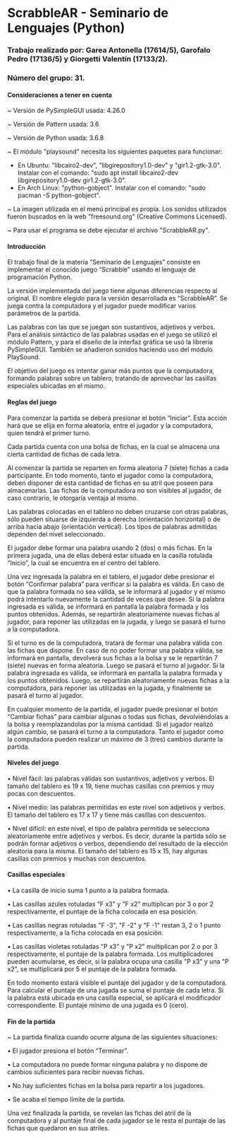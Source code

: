 # ScrabbleAR - Seminario de Lenguajes (Python)

### Trabajo realizado por: Garea Antonella (17614/5), Garofalo Pedro (17136/5) y Giorgetti Valentín (17133/2).

### Número del grupo: 31.

#### Consideraciones a tener en cuenta

*~* Versión de PySimpleGUI usada: 4.26.0

*~* Versión de Pattern usada: 3.6

*~* Versión de Python usada: 3.6.8

*~* El módulo "playsound" necesita los siguientes paquetes para funcionar:
- En Ubuntu: "libcairo2-dev", "libgirepository1.0-dev" y "gir1.2-gtk-3.0".
Instalar con el comando: "sudo apt install libcairo2-dev libgirepository1.0-dev gir1.2-gtk-3.0".
- En Arch Linux: "python-gobject".
Instalar con el comando: "sudo pacman -S python-gobject".

*~* La imagen utilizada en el menú principal es propia. Los sonidos utilizados fueron buscados en la web "freesound.org" (Creative Commons Licensed).

*~* Para usar el programa se debe ejecutar el archivo "ScrabbleAR.py".

#### Introducción

El trabajo final de la materia “Seminario de Lenguajes” consiste en implementar el conocido juego “Scrabble” usando el lenguaje de programación Python. 

La versión implementada del juego tiene algunas diferencias respecto al original. El nombre elegido para la versión desarrollada es “ScrabbleAR”. Se juega contra la computadora y el jugador puede modificar varios parámetros de la partida.

Las palabras con las que se juegan son sustantivos, adjetivos y verbos. Para el análisis sintáctico de las palabras usadas en el juego se utilizó el módulo Pattern, y para el diseño de la interfaz gráfica se usó la librería PySimpleGUI. También se añadieron sonidos haciendo uso del módulo PlaySound.

El objetivo del juego es intentar ganar más puntos que la computadora, formando palabras sobre un tablero, tratando de aprovechar las casillas especiales ubicadas en el mismo.

#### Reglas del juego

Para comenzar la partida se deberá presionar el botón “Iniciar”. Esta acción hará que se elija en forma aleatoria, entre el jugador y la computadora, quien tendrá el primer turno.

Cada partida cuenta con una bolsa de fichas, en la cual se almacena una cierta cantidad de fichas de cada letra. 

Al comenzar la partida se reparten en forma aleatoria 7 (siete) fichas a cada participante. En todo momento, tanto el jugador como la computadora, deben disponer de esta cantidad de fichas en su atril que poseen para almacenarlas. Las fichas de la computadora no son visibles al jugador, de caso contrario, le otorgaría ventaja al mismo.

Las palabras colocadas en el tablero no deben cruzarse con otras palabras, sólo pueden situarse de izquierda a derecha (orientación horizontal) o de arriba hacia abajo (orientación vertical). Los tipos de palabras admitidas dependen del nivel seleccionado.

El jugador debe formar una palabra usando 2 (dos) o más fichas. En la primera jugada, una de ellas deberá estar situada en la casilla rotulada “Inicio”, la cual se encuentra en el centro del tablero. 

Una vez ingresada la palabra en el tablero, el jugador debe presionar el botón “Confirmar palabra” para verificar si la palabra es válida. En caso de que la palabra formada no sea válida, se le informará al jugador y el mismo podrá intentarlo nuevamente la cantidad de veces que desee. Si la palabra ingresada es válida, se informará en pantalla la palabra formada y los puntos obtenidos. Además, se repartirán aleatoriamente nuevas fichas al jugador, para reponer las utilizadas en la jugada, y luego se pasará el turno a la computadora.

Si el turno es de la computadora, tratará de formar una palabra válida con las fichas que dispone. En caso de no poder formar una palabra válida, se informará en pantalla, devolverá sus fichas a la bolsa y se le repartirán 7 (siete) nuevas en forma aleatoria. Luego se pasará el turno al jugador. Si la palabra ingresada es válida, se informará en pantalla la palabra formada y los puntos obtenidos. Luego, se repartirán aleatoriamente nuevas fichas a la computadora, para reponer las utilizadas en la jugada, y finalmente se pasará el turno al jugador.

En cualquier momento de la partida, el jugador puede presionar el botón “Cambiar fichas” para cambiar algunas o todas sus fichas, devolviéndolas a la bolsa y reemplazandolas por la misma cantidad. Si el jugador realizó algún cambio, se pasará el turno a la computadora. Tanto el jugador como la computadora pueden realizar un máximo de 3 (tres) cambios durante la partida.

#### Niveles del juego

• Nivel fácil: las palabras válidas son sustantivos, adjetivos y verbos. El tamaño del tablero es 19 x 19, tiene muchas casillas con premios y muy pocas con descuentos.

• Nivel medio: las palabras permitidas en este nivel son adjetivos y verbos. El tamaño del tablero es 17 x 17 y tiene más casillas con descuentos.

• Nivel difícil: en este nivel, el tipo de palabra permitida se selecciona aleatoriamente entre adjetivos y verbos. Es decir, durante la partida sólo se podrán formar adjetivos o verbos, dependiendo del resultado de la elección aleatoria para la misma. El tamaño del tablero es 15 x 15, hay algunas casillas con premios y muchas con descuentos.

#### Casillas especiales

• La casilla de inicio suma 1 punto a la palabra formada.

• Las casillas azules rotuladas "F x3" y "F x2" multiplican por 3 o por 2 respectivamente, el puntaje de la ficha colocada en esa posición.

• Las casillas negras rotuladas "F -3", "F -2" y "F -1" restan 3, 2 o 1 punto respectivamente, a la ficha colocada en esa posición.

• Las casillas violetas rotuladas "P x3" y "P x2" multiplican por 2 o por 3 respectivamente, el puntaje de la palabra formada. Los multiplicadores pueden acumularse, es decir, si la palabra ocupa una casilla "P x3" y una "P x2", se multiplicará por 5 el puntaje de la palabra formada.

En todo momento estará visible el puntaje del jugador y de la computadora. Para calcular el puntaje de una jugada se suma el puntaje de cada letra. Si la palabra está ubicada en una casilla especial, se aplicará el modificador correspondiente. El puntaje mínimo de una jugada es 0 (cero).  

#### Fin de la partida

*~* La partida finaliza cuando ocurre alguna de las siguientes situaciones:

• El jugador presiona el botón “Terminar”.

• La computadora no puede formar ninguna palabra y no dispone de cambios suficientes para recibir nuevas fichas.

• No hay suficientes fichas en la bolsa para repartir a los jugadores.

• Se acaba el tiempo límite de la partida.

Una vez finalizada la partida, se revelan las fichas del atril de la computadora y al puntaje final de cada jugador se le resta el puntaje de las fichas que quedaron en sus atriles.
